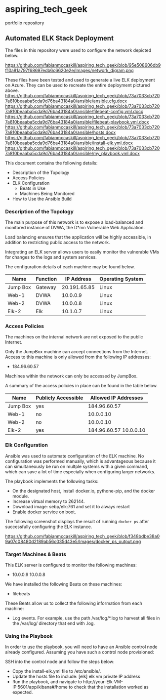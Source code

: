 # aspiring_tech_geek
portfolio repository
## Automated ELK Stack Deployment

The files in this repository were used to configure the network depicted below.

https://github.com/fabianmccaskill/aspiring_tech_geek/blob/95e508606db9f10a81a797f68697edb6c6620e2e/Images/network_digram.png

These files have been tested and used to generate a live ELK deployment on Azure. They can be used to recreate the entire deployment pictured above. 
https://github.com/fabianmccaskill/aspiring_tech_geek/blob/73a7033cb7207a810beaaba5cda9d76ba43184a0/ansible/ansible.cfg.docx
https://github.com/fabianmccaskill/aspiring_tech_geek/blob/73a7033cb7207a810beaaba5cda9d76ba43184a0/ansible/filebeat-config.yml.docx
https://github.com/fabianmccaskill/aspiring_tech_geek/blob/73a7033cb7207a810beaaba5cda9d76ba43184a0/ansible/filebeat-playbook.yml.docx
https://github.com/fabianmccaskill/aspiring_tech_geek/blob/73a7033cb7207a810beaaba5cda9d76ba43184a0/ansible/hosts.docx
https://github.com/fabianmccaskill/aspiring_tech_geek/blob/73a7033cb7207a810beaaba5cda9d76ba43184a0/ansible/install-elk.yml.docx
https://github.com/fabianmccaskill/aspiring_tech_geek/blob/73a7033cb7207a810beaaba5cda9d76ba43184a0/ansible/my_playbook.yml.docx

This document contains the following details:
- Description of the Topology
- Access Policies
- ELK Configuration
  - Beats in Use
  - Machines Being Monitored
- How to Use the Ansible Build


### Description of the Topology

The main purpose of this network is to expose a load-balanced and monitored instance of DVWA, the D*mn Vulnerable Web Application.

Load balancing ensures that the application will be highly accessible, in addition to restricting public access to the network.

Integrating an ELK server allows users to easily monitor the vulnerable VMs for changes to the logs and system services.

The configuration details of each machine may be found below.

| Name     | Function | IP Address   | Operating System |
|----------|----------|--------------|------------------|
| Jump Box | Gateway  | 20.191.65.85 | Linux            |
| Web-1    | DVWA     | 10.0.0.9     | Linux            |
| Web-2    | DVWA     | 10.0.0.8     | Linux            |
| Elk-2    | Elk      | 10.1.0.7     | Linux            |

### Access Policies

The machines on the internal network are not exposed to the public Internet. 

Only the JumpBox machine can accept connections from the Internet. Access to this machine is only allowed from the following IP addresses:
- 184.96.60.57

Machines within the network can only be accessed by JumpBox.


A summary of the access policies in place can be found in the table below.

| Name     | Publicly Accessible | Allowed IP Addresses   |
|----------|---------------------|------------------------|
| Jump Box | yes                 | 184.96.60.57           |
| Web-1    | no                  | 10.0.0.10              |
| Web-2    | no                  | 10.0.0.10              |
| Elk-2    | yes                 | 184.96.60.57 10.0.0.10 |

### Elk Configuration

Ansible was used to automate configuration of the ELK machine. No configuration was performed manually, which is advantageous because it can
simultaneously be run on multple systems with a given command, which can save a lot of time especially when configuring larger networks.

The playbook implements the following tasks:

- On the designated host, install docker.io, pythone-pip, and the docker module.
- Increase virtual memory to 262144.
- Download image: sebp/elk:761 and set it to always restart
- Enable docker service on boot.

The following screenshot displays the result of running `docker ps` after successfully configuring the ELK instance.

https://github.com/fabianmccaskill/aspiring_tech_geek/blob/f348bdbe38a09a07c08480d2189ab56c035d43e5/Images/docker_ps_output.png

### Target Machines & Beats
This ELK server is configured to monitor the following machines:
- 10.0.0.9 10.0.0.8

We have installed the following Beats on these machines:
- filebeats

These Beats allow us to collect the following information from each machine:

- Log events. For example, use the path /var/log/*.log to harvest all files in the /var/log/ directory that end with .log.
 
### Using the Playbook
In order to use the playbook, you will need to have an Ansible control node already configured. Assuming you have such a control node provisioned: 

SSH into the control node and follow the steps below:
- Copy the install-elk.yml file to /etc/ansible/.
- Update the hosts file to include: [elk]
                                    elk vm private IP address
- Run the playbook, and navigate to http://your-Elk-VM-IP:5601/app/kibana#/home to check that the installation worked as expected.
